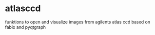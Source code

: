 # atlasccd
funktions to open and visualize images from agilents atlas ccd based on fabio and pyqtgraph
